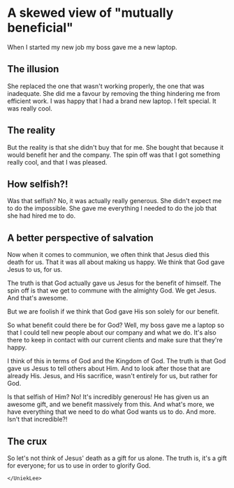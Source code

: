 # A skewed view of "mutually beneficial"


When I started my new job my boss gave me a new laptop.<!--more-->


## The illusion


She replaced the one that wasn't working properly, the one that was inadequate. She did me a favour by removing the thing hindering me from efficient work. I was happy that I had a brand new laptop. I felt special. It was really cool.


## The reality


But the reality is that she didn't buy that for me. She bought that because it would benefit her and the company. The spin off was that I got something really cool, and that I was pleased.


## How selfish?!


Was that selfish? No, it was actually really generous. She didn't expect me to do the impossible. She gave me everything I needed to do the job that she had hired me to do.


## A better perspective of salvation


Now when it comes to communion, we often think that Jesus died this death for us. That it was all about making us happy. We think that God gave Jesus to us, for us.

The truth is that God actually gave us Jesus for the benefit of himself. The spin off is that we get to commune with the almighty God. We get Jesus. And that's awesome.

But we are foolish if we think that God gave His son solely for our benefit.

So what benefit could there be for God? Well, my boss gave me a laptop so that I could tell new people about our company and what we do. It's also there to keep in contact with our current clients and make sure that they're happy.

I think of this in terms of God and the Kingdom of God. The truth is that God gave us Jesus to tell others about Him. And to look after those that are already His. Jesus, and His sacrifice, wasn't entirely for us, but rather for God.

Is that selfish of Him? No! It's incredibly generous! He has given us an awesome gift, and we benefit massively from this. And what's more, we have everything that we need to do what God wants us to do. And more. Isn't that incredible?!


## The crux


So let's not think of Jesus' death as a gift for us alone. The truth is, it's a gift for everyone; for us to use in order to glorify God.

`</UniekLee>`

